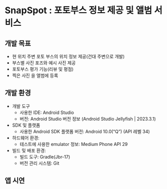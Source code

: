 # SnapSpot : 포토부스 정보 제공 및 앨범 서비스


## 개발 목표


- 현 위치 주변 포토 부스의 위치 정보 제공(건대 주변으로 개발)
- 부스별 사진 포즈와 예시 사진 제공
- 포토부스 평가 기능(리뷰 및 평점)
- 찍은 사진 을 앨범에 등록 

## 개발 환경


* 개발 도구
  * 사용한 IDE: Android Studio
  * 버전: Android Studio 버전 정보 (Android Studio Jellyfish | 2023.3.1)
* SDK 및 플랫폼
  * 사용한 Android SDK 플랫폼 버전: Android 10.0(“Q”) (API 레벨 34)
* 하드웨어 환경:
  * 테스트에 사용한 emulator 정보: Medium Phone API 29
* 빌드 및 배포 환경:
  * 빌드 도구: Gradle(Jbr-17)
  * 버전 관리 시스템: Git


## 앱 시연










